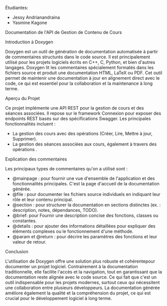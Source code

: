 Étudiantes:
- Jessy Andrianandraina
- Yasmine Kagone

Documentation de l'API de Gestion de Contenu de Cours

Introduction à Doxygen

Doxygen est un outil de génération de documentation automatisée à partir de commentaires structurés dans le code source. Il est principalement utilisé pour les projets logiciels écrits en C++, C, Python, et bien d'autres langages. Doxygen lit les commentaires spécialement formatés dans les fichiers source et produit une documentation HTML, LaTeX ou PDF. Cet outil permet de maintenir une documentation à jour en alignement direct avec le code, ce qui est essentiel pour la collaboration et la maintenance à long terme.

 Aperçu du Projet

Ce projet implémente une API REST pour la gestion de cours et des séances associées. Il repose sur le framework Connexion pour exposer des endpoints REST basés sur des spécifications Swagger. Les principales fonctionnalités incluent :

- La gestion des cours avec des opérations (Créer, Lire, Mettre à jour, Supprimer).
- La gestion des séances associées aux cours, également à travers des opérations .

Explication des commentaires

Les principaux types de commentaires qu'on a utilisé sont :

- @mainpage : pour fournir une vue d'ensemble de l'application et des fonctionnalités principales. C'est la page d'accueil de la documentation générée.
- @file : pour documenter les fichiers source individuels en indiquant leur rôle et leur contenu principal.
- @section : pour structurer la documentation en sections distinctes (ex. : description, notes, dépendances, TODO).
- @brief: pour Fournir une description concise des fonctions, classes ou constantes.
- @details : pour ajouter des informations détaillées pour expliquer des éléments complexes ou le fonctionnement d'une méthode.
- @param et @return : pour décrire les paramètres des fonctions et leur valeur de retour.


Conclusion

L'utilisation de Doxygen offre une solution plus robuste et cohérentepour documenter un projet logiciel. Contrairement à la documentation traditionnelle, elle facilite l'accès et la navigation, tout en garantissant que la documentation reste alignée avec le code source. Ce qui fait que c'est un outil indispensable pour les projets modernes, surtout ceux qui nécessitent une collaboration entre plusieurs développeurs. La documentation générée améliore également la qualité et la compréhension du projet, ce qui est crucial pour le développement logiciel à long terme.
